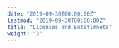 ```yaml
---
date: "2019-09-30T00:00:00Z"
lastmod: "2019-09-30T00:00:00Z"
title: "Licenses and Entitlmnets"
weight: "3"
---
```

